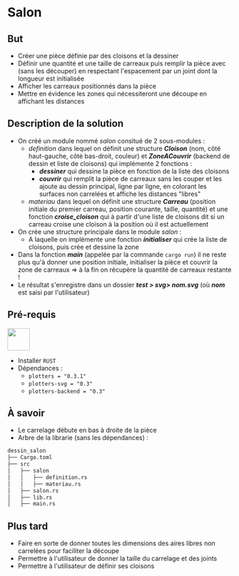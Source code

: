 # Salon


## But  
* Créer une pièce définie par des cloisons et la dessiner
* Définir une quantité et une taille de carreaux puis remplir la pièce avec (sans les découper) en respectant l'espacement par un joint dont la longueur est initialisée
* Afficher les carreaux positionnés dans la pièce
* Mettre en évidence les zones qui nécessiteront une découpe en affichant les distances


## Description de la solution
* On créé un module nommé *salon* consitué de 2 sous-modules :
  - *definition* dans lequel on définit une structure ***Cloison*** (nom, côté haut-gauche, côté bas-droit, couleur) et ***ZoneACouvrir*** (backend de dessin et liste de cloisons) qui implémente 2 fonctions : 
    + ***dessiner*** qui dessine la pièce en fonction de la liste des cloisons
    + ***couvrir*** qui remplit la pièce de carreaux sans les couper et les ajoute au dessin principal, ligne par ligne, en colorant les surfaces non carrelées et affiche les distances "libres"
  - *materiau* dans lequel on définit une structure ***Carreau*** (position initiale du premier carreau, position courante, taille, quantité) et une fonction ***croise_cloison*** qui à partir d'une liste de cloisons dit si un carreau croise une cloison à la position où il est actuellement
* On crée une structure principale  dans le module *salon* :
  - A laquelle on implémente une fonction ***initialiser*** qui crée la liste de cloisons, puis crée et dessine la zone
* Dans la fonction ***main*** (appelée par la commande `cargo run`) il ne reste plus qu'à donner une position initiale, initialiser la pièce et couvrir la zone de carreaux => à la fin on récupère la quantité de carreaux restante !
* Le résultat s'enregistre dans un dossier ***test > svg> nom.svg*** (où ***nom*** est saisi par l'utilisateur)

## Pré-requis
<img src="https://w7.pngwing.com/pngs/114/914/png-transparent-rust-programming-language-logo-machine-learning-haskell-crab-animals-cartoon-crab.png" width="50">

* Installer ```RUST``` 
* Dépendances :
  + ```plotters = "0.3.1"```
  + ```plotters-svg = "0.3"```
  + ```plotters-backend = "0.3"```

## À savoir
* Le carrelage débute en bas à droite de la pièce
* Arbre de la librarie (sans les dépendances) :
```bash
dessin_salon 
├── Cargo.toml
├── src
│   ├── salon
│   │   ├── definition.rs
│   │   ├── materiau.rs
│   ├── salon.rs
│   ├── lib.rs
│   ├── main.rs
```

## Plus tard
* Faire en sorte de donner toutes les dimensions des aires libres non carrelées pour faciliter la découpe
* Permettre à l'utilisateur de donner la taille du carrelage et des joints
* Permettre à l'utilisateur de définir ses cloisons
